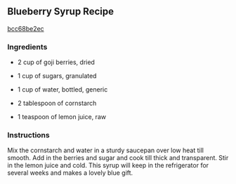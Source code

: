 ## Blueberry Syrup Recipe

[bcc68be2ec](http://cookeatshare.com/recipes/blueberry-syrup-88422)

### Ingredients

 - 2 cup of goji berries, dried

 - 1 cup of sugars, granulated

 - 1 cup of water, bottled, generic

 - 2 tablespoon of cornstarch

 - 1 teaspoon of lemon juice, raw

### Instructions

Mix the cornstarch and water in a sturdy saucepan over low heat till smooth. Add in the berries and sugar and cook till thick and transparent. Stir in the lemon juice and cold. This syrup will keep in the refrigerator for several weeks and makes a lovely blue gift.